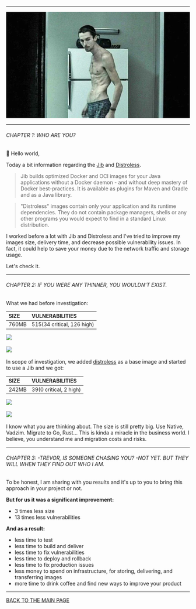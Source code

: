 ------------------------------------------------------------------------------------------------------------------------

![](./static/main.jpeg)

------------------------------------------------------------------------------------------------------------------------

<h6>CHAPTER 1: WHO ARE YOU?</h6>

:mechanical_arm: Hello world,

Today a bit information regarding the [Jib](https://github.com/GoogleContainerTools/jib) and [Distroless](https://github.com/GoogleContainerTools/distroless).

> Jib builds optimized Docker and OCI images for your Java applications without a Docker daemon - and without deep mastery of Docker best-practices. It is available as plugins for Maven and Gradle and as a Java library.

> "Distroless" images contain only your application and its runtime dependencies. They do not contain package managers, shells or any other programs you would expect to find in a standard Linux distribution.

I worked before a lot with Jib and Distroless and I've tried to improve my images size, delivery time, and decrease possible vulnerability issues.
In fact, it could help to save your money due to the network traffic and storage usage.

Let's check it.

------------------------------------------------------------------------------------------------------------------------

<h6>CHAPTER 2: IF YOU WERE ANY THINNER, YOU WOULDN'T EXIST.</h6>

What we had before investigation:

|SIZE |VULNERABILITIES           |
|:----|:-------------------------|
|760MB|515(34 critical, 126 high)|

![](./static/dive_base.jpeg)

![](./static/grype_base.jpeg)

In scope of investigation, we added [distroless](https://console.cloud.google.com/gcr/images/distroless/global/java17-debian11) as a base image and started to use a Jib and we got:

|SIZE |VULNERABILITIES           |
|:----|:-------------------------|
|242MB|39(0 critical, 2 high)    |

![](./static/dive_distroless.jpeg)

![](./static/grype_distroless.jpeg)

I know what you are thinking about. The size is still pretty big. Use Native, Vadzim. Migrate to Go, Rust...
This is kinda a miracle in the business world. I believe, you understand me and migration costs and risks.

------------------------------------------------------------------------------------------------------------------------

<h6>CHAPTER 3: -TREVOR, IS SOMEONE CHASING YOU? -NOT YET. BUT THEY WILL WHEN THEY FIND OUT WHO I AM.</h6>

To be honest, I am sharing with you results and it's up to you to bring this approach in your project or not.

**But for us it was a significant improvement:**
- 3 times less size
- 13 times less vulnerabilities

**And as a result:**

- less time to test
- less time to build and deliver
- less time to fix vulnerabilities
- less time to deploy and rollback
- less time to fix production issues
- less money to spend on infrastructure, for storing, delivering, and transferring images
- more time to drink coffee and find new ways to improve your product

------------------------------------------------------------------------------------------------------------------------

[BACK TO THE MAIN PAGE](../README.md)
